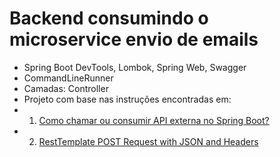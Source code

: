 # Backend consumindo o microservice envio de emails
- Spring Boot DevTools, Lombok, Spring Web, Swagger
- CommandLineRunner
- Camadas: Controller
- Projeto com base nas instruções encontradas em:
- 1. [Como chamar ou consumir API externa no Spring Boot?](https://acervolima.com/como-chamar-ou-consumir-api-externa-no-spring-boot/)
- 2. [RestTemplate POST Request with JSON and Headers](https://attacomsian.com/blog/spring-boot-resttemplate-post-request-json-headers)